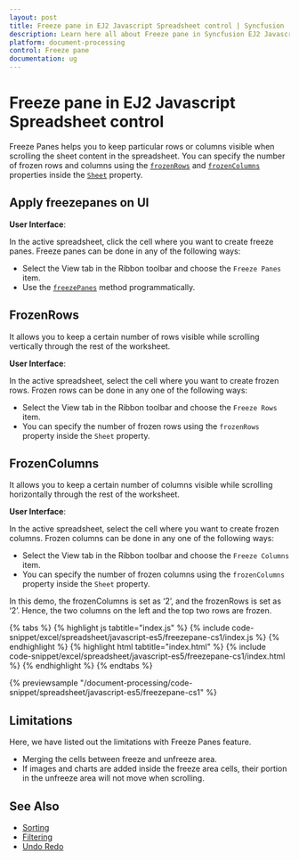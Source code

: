 ```yaml
---
layout: post
title: Freeze pane in EJ2 Javascript Spreadsheet control | Syncfusion
description: Learn here all about Freeze pane in Syncfusion EJ2 Javascript Spreadsheet control of Syncfusion Essential JS 2 and more.
platform: document-processing
control: Freeze pane 
documentation: ug
---
```


# Freeze pane in EJ2 Javascript Spreadsheet control

Freeze Panes helps you to keep particular rows or columns visible when scrolling the sheet content in the spreadsheet. You can specify the number of frozen rows and columns using the [`frozenRows`](https://ej2.syncfusion.com/javascript/documentation/api/spreadsheet/#frozenrows) and [`frozenColumns`](https://ej2.syncfusion.com/javascript/documentation/api/spreadsheet/#frozencolumns) properties inside the [`Sheet`](https://helpej2.syncfusion.com/javascript/documentation/api/spreadsheet/#sheets) property.

## Apply freezepanes on UI

**User Interface**:

In the active spreadsheet, click the cell where you want to create freeze panes. Freeze panes can be done in any of the following ways:

* Select the View tab in the Ribbon toolbar and choose the `Freeze Panes` item.
* Use the [`freezePanes`](https://ej2.syncfusion.com/javascript/documentation/api/spreadsheet/#freezepanes) method programmatically.

## FrozenRows

It allows you to keep a certain number of rows visible while scrolling vertically through the rest of the worksheet.

**User Interface**:

In the active spreadsheet, select the cell where you want to create frozen rows. Frozen rows can be done in any one of the following ways:

* Select the View tab in the Ribbon toolbar and choose the `Freeze Rows` item.
* You can specify the number of frozen rows using the `frozenRows` property inside the `Sheet` property.

## FrozenColumns

It allows you to keep a certain number of columns visible while scrolling horizontally through the rest of the worksheet.

**User Interface**:

In the active spreadsheet, select the cell where you want to create frozen columns. Frozen columns can be done in any one of the following ways:

* Select the View tab in the Ribbon toolbar and choose the `Freeze Columns` item.
* You can specify the number of frozen columns using the `frozenColumns` property inside the `Sheet` property.

In this demo, the frozenColumns is set as ‘2’, and the frozenRows is set as ‘2’. Hence, the two columns on the left and the top two rows are frozen.

{% tabs %}
{% highlight js tabtitle="index.js" %}
{% include code-snippet/excel/spreadsheet/javascript-es5/freezepane-cs1/index.js %}
{% endhighlight %}
{% highlight html tabtitle="index.html" %}
{% include code-snippet/excel/spreadsheet/javascript-es5/freezepane-cs1/index.html %}
{% endhighlight %}
{% endtabs %}

{% previewsample "/document-processing/code-snippet/spreadsheet/javascript-es5/freezepane-cs1" %}

## Limitations

Here, we have listed out the limitations with Freeze Panes feature.

* Merging the cells between freeze and unfreeze area.
* If images and charts are added inside the freeze area cells, their portion in the unfreeze area will not move when scrolling.

## See Also

* [Sorting](./sort)
* [Filtering](./filter)
* [Undo Redo](./undo-redo)
